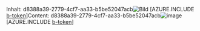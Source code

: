 <span data-ttu-id="b59ec-101">Inhalt: d8388a39-2779-4cf7-aa33-b5be52047acb![Bild](83f5bd44-bb33-4438-bd96-ae70c4563d10.png)
[AZURE.INCLUDE [b-token](bbc841c8-3739-46ea-9717-300eee253226.md)]</span><span class="sxs-lookup"><span data-stu-id="b59ec-101">Content: d8388a39-2779-4cf7-aa33-b5be52047acb![image](83f5bd44-bb33-4438-bd96-ae70c4563d10.png)
[AZURE.INCLUDE [b-token](bbc841c8-3739-46ea-9717-300eee253226.md)]</span></span>
